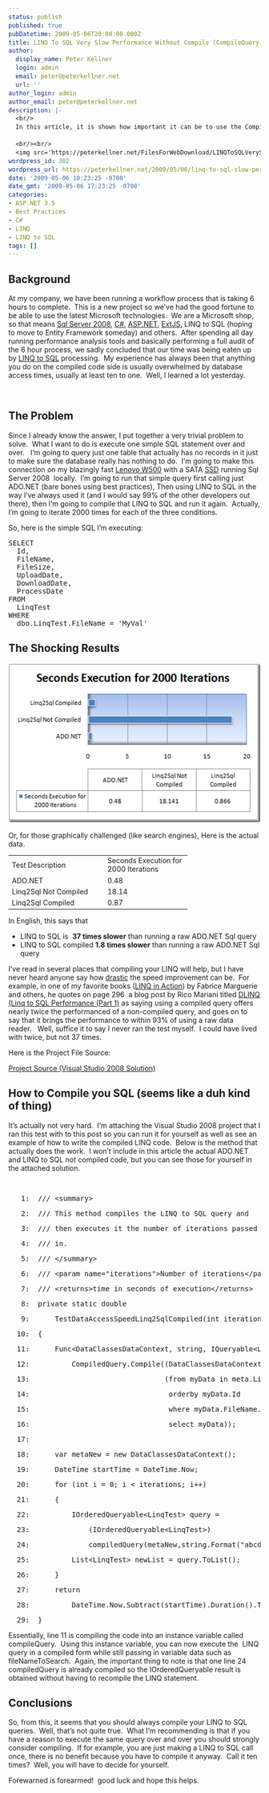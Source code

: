 ```yaml
---
status: publish
published: true
pubDatetime: 2009-05-06T20:00:00.000Z
title: LINQ To SQL Very Slow Performance Without Compile (CompileQuery)
author:
  display_name: Peter Kellner
  login: admin
  email: peter@peterkellner.net
  url: ''
author_login: admin
author_email: peter@peterkellner.net
description: |-
  <br/>
  In this article, it is shown how important it can be to use the CompileQuery class when using LINQ to SQL.  Doing a simple query in LINQ to SQL verses ADO.NET is shown to run 37 times slower without taking advantage of the Compile feature in LINQ to SQL.  If you are doing the same query over and over in LINQ to SQL, this is a no brainer.  I'm surprised I did not know this myself previously.

  <br/><br/>
  <img src='https://peterkellner.net/FilesForWebDownload/LINQToSQLVerySlowPerformanceWithoutCompi_88A7/image.png' alt='Performance of LINQ to SQL compiled verses not and ADO.NET' />
wordpress_id: 302
wordpress_url: https://peterkellner.net/2009/05/06/linq-to-sql-slow-performance-compilequery-critical/
date: '2009-05-06 10:23:25 -0700'
date_gmt: '2009-05-06 17:23:25 -0700'
categories:
- ASP.NET 3.5
- Best Practices
- C#
- LINQ
- LINQ to SQL
tags: []
---
```

<h2>Background</h2>
<p>At my company, we have been running a workflow process that is taking 6 hours to complete.&#160; This is a new project so we’ve had the good fortune to be able to use the latest Microsoft technologies.&#160; We are a Microsoft shop, so that means <a href="http://www.microsoft.com/sqlserver/2008/en/us/default.aspx">Sql Server 2008</a>, <a href="http://msdn.microsoft.com/en-us/vcsharp/default.aspx">C#,</a> <a href="http://www.asp.net/">ASP.NET</a>, <a href="http://extjs.com/">ExtJS</a>, LINQ to SQL (hoping to move to Entity Framework someday) and others.&#160; After spending all day running performance analysis tools and basically performing a full audit of the 6 hour process, we sadly concluded that our time was being eaten up by <a href="http://weblogs.asp.net/scottgu/archive/2007/05/19/using-linq-to-sql-part-1.aspx">LINQ to SQL</a> processing.&#160; My experience has always been that anything you do on the compiled code side is usually overwhelmed by database access times, usually at least ten to one.&#160; Well, I learned a lot yesterday.</p>
<p> <!--more--><br />
<h2>The Problem</h2>
<p>Since I already know the answer, I put together a very trivial problem to solve.&#160; What I want to do is execute one simple SQL statement over and over.&#160;&#160; I’m going to query just one table that actually has no records in it just to make sure the database really has nothing to do.&#160; I’m going to make this connection on my blazingly fast <a href="http://shop.lenovo.com/us/notebooks/thinkpad/w-series">Lenovo W500</a> with a SATA <a href="http://en.wikipedia.org/wiki/Solid-state_drive">SSD</a> running Sql Server 2008&#160; locally.&#160; I’m going to run that simple query first calling just ADO.NET (bare bones using best practices), Then using LINQ to SQL in the way I’ve always used it (and I would say 99% of the other developers out there), then I’m going to compile that LINQ to SQL and run it again.&#160; Actually, I’m going to iterate 2000 times for each of the three conditions.</p>
<p>So, here is the simple SQL I’m executing:</p>
<pre class="csharpcode"><span class="kwrd">SELECT</span> 
  Id,
  FileName,
  FileSize,
  UploadDate,
  DownloadDate,
  ProcessDate
<span class="kwrd">FROM</span>
  LinqTest
<span class="kwrd">WHERE</span> 
  dbo.LinqTest.FileName = <span class="str">'MyVal'</span></pre>
<h2>The Shocking Results</h2>
<p><a href="/wp/wp-content/uploads/2009/05/image.png"><img style="border-right-width: 0px; display: inline; border-top-width: 0px; border-bottom-width: 0px; border-left-width: 0px" title="image" border="0" alt="image" src="/wp/wp-content/uploads/2009/05/image_thumb.png" width="522" height="317" /></a></p>
<p>Or, for those graphically challenged (like search engines), Here is the actual data.</p>
<table border="0" cellspacing="0" cellpadding="0" width="332">
<tbody>
<tr>
<td width="177">Test Description</td>
<td width="153">Seconds Execution for 2000 Iterations</td>
</tr>
<tr>
<td width="177">ADO.NET</td>
<td width="153">0.48</td>
</tr>
<tr>
<td width="177">Linq2Sql Not Compiled</td>
<td width="153">18.14</td>
</tr>
<tr>
<td width="177">Linq2Sql Compiled</td>
<td width="153">0.87</td>
</tr>
</tbody>
</table>
<p>In English, this says that</p>
<ul>
<li>LINQ to SQL is&#160; <strong>37 times slower</strong> than running a raw ADO.NET Sql query </li>
<li>LINQ to SQL compiled <strong>1.8 times slower</strong> than running a raw ADO.NET Sql query </li>
</ul>
<p>I’ve read in several places that compiling your LINQ will help, but I have never heard anyone say how <u>drastic</u> the speed improvement can be.&#160; For example, in one of my favorite books (<a href="http://www.amazon.com/exec/obidos/ASIN/1933988169/petkelsblo-20">LINQ in Action</a>) by Fabrice Marguerie and others, he quotes on page 296&#160; a blog post by Rico Mariani titled <a href="http://blogs.msdn.com/ricom/archive/2007/06/22/dlinq-linq-to-sql-performance-part-1.aspx">DLINQ (Linq to SQL Performance (Part 1)</a> as saying using a compiled query offers nearly twice the performanced of a non-compiled query, and goes on to say that it brings the performance to within 93% of using a raw data reader.&#160;&#160; Well, suffice it to say I never ran the test myself.&#160; I could have lived with twice, but not 37 times.</p>
<p>Here is the Project File Source: </p>
<div style="padding-bottom: 0px; margin: 0px; padding-left: 0px; padding-right: 0px; display: inline; float: none; padding-top: 0px" id="scid:fb3a1972-4489-4e52-abe7-25a00bb07fdf:5092a85c-00d3-4251-820d-af7837a27d56" class="wlWriterSmartContent">
<p><a href="/wp/wp-content/uploads/2009/05/LINQ2SQL_CompiledQuery.zip">Project Source (Visual Studio 2008 Solution)</a></p>
</div>
<h2>How to Compile you SQL (seems like a duh kind of thing)</h2>
<p>It’s actually not very hard.&#160; I’m attaching the Visual Studio 2008 project that I ran this test with to this post so you can run it for yourself as well as see an example of how to write the compiled LINQ code.&#160; Below is the method that actually does the work.&#160; I won’t include in this article the actual ADO.NET and LINQ to SQL not compiled code, but you can see those for yourself in the attached solution.</p>
<div class="csharpcode">
<pre>&#160;</pre>
<div class="csharpcode">
<pre class="alt"><span class="lnum">   1:  </span><span class="rem">/// &lt;summary&gt;</span></pre>
<pre><span class="lnum">   2:  </span><span class="rem">/// This method compiles the LINQ to SQL query and </span></pre>
<pre class="alt"><span class="lnum">   3:  </span><span class="rem">/// then executes it the number of iterations passed</span></pre>
<pre><span class="lnum">   4:  </span><span class="rem">/// in.  </span></pre>
<pre class="alt"><span class="lnum">   5:  </span><span class="rem">/// &lt;/summary&gt;</span></pre>
<pre><span class="lnum">   6:  </span><span class="rem">/// &lt;param name=&quot;iterations&quot;&gt;Number of iterations&lt;/param&gt;</span></pre>
<pre class="alt"><span class="lnum">   7:  </span><span class="rem">/// &lt;returns&gt;time in seconds of execution&lt;/returns&gt;</span></pre>
<pre><span class="lnum">   8:  </span><span class="kwrd">private</span> <span class="kwrd">static</span> <span class="kwrd">double</span> </pre>
<pre class="alt"><span class="lnum">   9:  </span>    TestDataAccessSpeedLinq2SqlCompiled(<span class="kwrd">int</span> iterations)</pre>
<pre><span class="lnum">  10:  </span>{</pre>
<pre class="alt"><span class="lnum">  11:  </span>    Func&lt;DataClassesDataContext, <span class="kwrd">string</span>, IQueryable&lt;LinqTest&gt;&gt; compiledQuery =</pre>
<pre><span class="lnum">  12:  </span>        CompiledQuery.Compile((DataClassesDataContext meta,<span class="kwrd">string</span> fileNameForSearch) =&gt;</pre>
<pre class="alt"><span class="lnum">  13:  </span>                              (from myData <span class="kwrd">in</span> meta.LinqTests</pre>
<pre><span class="lnum">  14:  </span>                               orderby myData.Id</pre>
<pre class="alt"><span class="lnum">  15:  </span>                               <span class="kwrd">where</span> myData.FileName.Equals(fileNameForSearch)</pre>
<pre><span class="lnum">  16:  </span>                               select myData));</pre>
<pre class="alt"><span class="lnum">  17:  </span>&#160;</pre>
<pre><span class="lnum">  18:  </span>    var metaNew = <span class="kwrd">new</span> DataClassesDataContext();</pre>
<pre class="alt"><span class="lnum">  19:  </span>    DateTime startTime = DateTime.Now;</pre>
<pre><span class="lnum">  20:  </span>    <span class="kwrd">for</span> (<span class="kwrd">int</span> i = 0; i &lt; iterations; i++)</pre>
<pre class="alt"><span class="lnum">  21:  </span>    {</pre>
<pre><span class="lnum">  22:  </span>        IOrderedQueryable&lt;LinqTest&gt; query = </pre>
<pre class="alt"><span class="lnum">  23:  </span>            (IOrderedQueryable&lt;LinqTest&gt;) </pre>
<pre><span class="lnum">  24:  </span>            compiledQuery(metaNew,<span class="kwrd">string</span>.Format(<span class="str">&quot;abcde{0}&quot;</span>, i));</pre>
<pre class="alt"><span class="lnum">  25:  </span>        List&lt;LinqTest&gt; newList = query.ToList();</pre>
<pre><span class="lnum">  26:  </span>    }</pre>
<pre class="alt"><span class="lnum">  27:  </span>    <span class="kwrd">return</span> </pre>
<pre><span class="lnum">  28:  </span>        DateTime.Now.Subtract(startTime).Duration().TotalSeconds;</pre>
<pre class="alt"><span class="lnum">  29:  </span>}</pre>
</p></div>
<style type="text/css">
<p>.csharpcode, .csharpcode pre<br />
{<br />
	font-size: small;<br />
	color: black;<br />
	font-family: consolas, "Courier New", courier, monospace;<br />
	background-color: #ffffff;<br />
	/*white-space: pre;*/<br />
}<br />
.csharpcode pre { margin: 0em; }<br />
.csharpcode .rem { color: #008000; }<br />
.csharpcode .kwrd { color: #0000ff; }<br />
.csharpcode .str { color: #006080; }<br />
.csharpcode .op { color: #0000c0; }<br />
.csharpcode .preproc { color: #cc6633; }<br />
.csharpcode .asp { background-color: #ffff00; }<br />
.csharpcode .html { color: #800000; }<br />
.csharpcode .attr { color: #ff0000; }<br />
.csharpcode .alt<br />
{<br />
	background-color: #f4f4f4;<br />
	width: 100%;<br />
	margin: 0em;<br />
}<br />
.csharpcode .lnum { color: #606060; }</style>
</div>
<style type="text/css">
<p>.csharpcode, .csharpcode pre<br />
{<br />
	font-size: small;<br />
	color: black;<br />
	font-family: consolas, "Courier New", courier, monospace;<br />
	background-color: #ffffff;<br />
	/*white-space: pre;*/<br />
}<br />
.csharpcode pre { margin: 0em; }<br />
.csharpcode .rem { color: #008000; }<br />
.csharpcode .kwrd { color: #0000ff; }<br />
.csharpcode .str { color: #006080; }<br />
.csharpcode .op { color: #0000c0; }<br />
.csharpcode .preproc { color: #cc6633; }<br />
.csharpcode .asp { background-color: #ffff00; }<br />
.csharpcode .html { color: #800000; }<br />
.csharpcode .attr { color: #ff0000; }<br />
.csharpcode .alt<br />
{<br />
	background-color: #f4f4f4;<br />
	width: 100%;<br />
	margin: 0em;<br />
}<br />
.csharpcode .lnum { color: #606060; }</style>
<p>Essentially, line 11 is compiling the code into an instance variable called compileQuery.&#160; Using this instance variable, you can now execute the&#160; LINQ query in a compiled form while still passing in variable data such as fileNameToSearch.&#160; Again, the important thing to note is that one line 24 compiledQuery is already compiled so the IOrderedQueryable result is obtained without having to recompile the LINQ statement.</p>
<h2>Conclusions</h2>
<p>So, from this, it seems that you should always compile your LINQ to SQL queries.&#160; Well, that’s not quite true.&#160; What I’m recommending is that if you have a reason to execute the same query over and over you should strongly consider compiling.&#160; If for example, you are just making a LINQ to SQL call once, there is no benefit because you have to compile it anyway.&#160; Call it ten times?&#160; Well, you will have to decide for yourself.</p>
<p>Forewarned is forearmed!&#160; good luck and hope this helps.</p>
